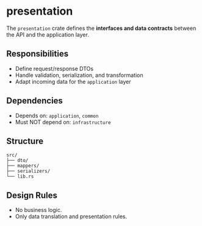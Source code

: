 # presentation

The `presentation` crate defines the **interfaces and data contracts** between the API and the application layer.

## Responsibilities
- Define request/response DTOs
- Handle validation, serialization, and transformation
- Adapt incoming data for the `application` layer

## Dependencies
- Depends on: `application`, `common`
- Must NOT depend on: `infrastructure`

## Structure
```
src/
├── dto/
├── mappers/
├── serializers/
└── lib.rs
```

## Design Rules
- No business logic.
- Only data translation and presentation rules.
